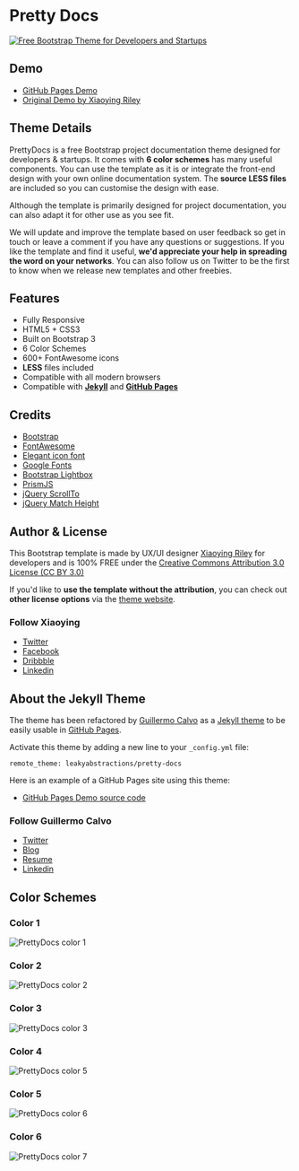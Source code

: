 # Pretty Docs

[![Free Bootstrap Theme for Developers and Startups](https://github.com/LeakyAbstractions/pretty-docs/blob/master/assets/images/thumb.png?raw=true)](http://themes.3rdwavemedia.com/website-templates/prettydocs-free-bootstrap-theme-developers-and-startups/)


## Demo

- [GitHub Pages Demo](https://leakyabstractions.github.io/pretty-docs/)
- [Original Demo by Xiaoying Riley](http://themes.3rdwavemedia.com/demo/prettydocs/)


## Theme Details

PrettyDocs is a free Bootstrap project documentation theme designed for developers & startups. It comes with
**6 color schemes** has many useful components. You can use the template as it is or integrate the front-end design
with your own online documentation system. The **source LESS files** are included so you can customise the design with
ease.

Although the template is primarily designed for project documentation, you can also adapt it for other use as you see
fit.

We will update and improve the template based on user feedback so get in touch or leave a comment if you have any
questions or suggestions. If you like the template and find it useful,
**we'd appreciate your help in spreading the word on your networks**. You can also follow us on Twitter to be the first
to know when we release new templates and other freebies.


## Features

- Fully Responsive
- HTML5 + CSS3
- Built on Bootstrap 3
- 6 Color Schemes
- 600+ FontAwesome icons
- **LESS** files included
- Compatible with all modern browsers
- Compatible with [**Jekyll**](https://jekyllrb.com/) and [**GitHub Pages**](https://pages.github.com/)


## Credits

- [Bootstrap](http://getbootstrap.com/)
- [FontAwesome](http://fortawesome.github.io/Font-Awesome/)
- [Elegant icon font](http://www.elegantthemes.com/blog/resources/elegant-icon-font)
- [Google Fonts](https://fonts.google.com/)
- [Bootstrap Lightbox](http://ashleydw.github.io/lightbox/)
- [PrismJS](http://prismjs.com/)
- [jQuery ScrollTo](http://flesler.blogspot.co.uk/2007/10/jqueryscrollto.html)
- [jQuery Match Height](http://http://brm.io/jquery-match-height/)


## Author & License

This Bootstrap template is made by UX/UI designer [Xiaoying Riley](https://twitter.com/3rdwave_themes) for developers
and is 100% FREE under the
[Creative Commons Attribution 3.0 License (CC BY 3.0)](http://creativecommons.org/licenses/by/3.0/)

If you'd like to **use the template without the attribution**, you can check out **other license options** via the
[theme website](http://themes.3rdwavemedia.com/website-templates/prettydocs-free-bootstrap-theme-developers-and-startups/).

### Follow Xiaoying

- [Twitter](https://twitter.com/3rdwave_themes)
- [Facebook](https://www.facebook.com/3rdwavethemes/)
- [Dribbble](https://dribbble.com/Xiaoying)
- [Linkedin](https://uk.linkedin.com/in/xiaoying)


## About the Jekyll Theme

The theme has been refactored by [Guillermo Calvo](https://guillermo.in/) as a [Jekyll theme](https://jekyllrb.com/) to
be easily usable in [GitHub Pages](https://pages.github.com/).

Activate this theme by adding a new line to your `_config.yml` file:

```
remote_theme: leakyabstractions/pretty-docs
```

Here is an example of a GitHub Pages site using this theme:

- [GitHub Pages Demo source code](https://github.com/LeakyAbstractions/pretty-docs/tree/gh-pages)

### Follow Guillermo Calvo

- [Twitter](https://twitter.com/gcalvo)
- [Blog](https://leakyabstractions.com/)
- [Resume](https://guillermo.in/)
- [Linkedin](https://www.linkedin.com/in/guillermocalvo)


## Color Schemes

### Color 1

![PrettyDocs color 1](http://themes.3rdwavemedia.com/wp-content/uploads/2015/12/prettydocs-page-1.jpg)

### Color 2

![PrettyDocs color 2](http://themes.3rdwavemedia.com/wp-content/uploads/2015/12/prettydocs-page-2.jpg)

### Color 3

![PrettyDocs color 3](http://themes.3rdwavemedia.com/wp-content/uploads/2015/12/prettydocs-page-3.jpg)

### Color 4

![PrettyDocs color 5](http://themes.3rdwavemedia.com/wp-content/uploads/2015/12/prettydocs-page-4.jpg)

### Color 5

![PrettyDocs color 6](http://themes.3rdwavemedia.com/wp-content/uploads/2015/12/prettydocs-page-5.jpg)

### Color 6

![PrettyDocs color 7](http://themes.3rdwavemedia.com/wp-content/uploads/2015/12/prettydocs-page-6.jpg)
